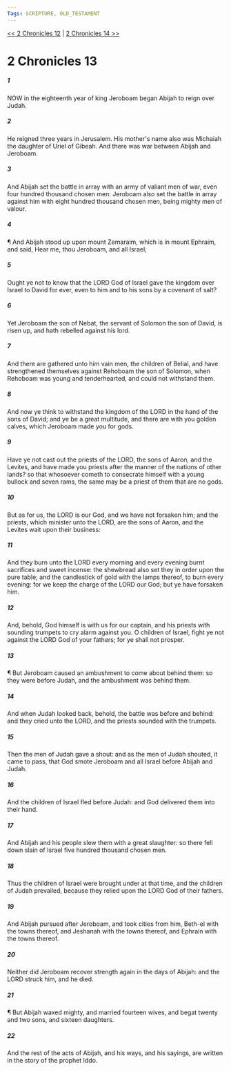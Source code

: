```yaml
---
Tags: SCRIPTURE, OLD_TESTAMENT
---
```


[<< 2 Chronicles 12](OLD_TESTAMENT/14_2_Chronicles/2_Chronicles_12.md) | [2 Chronicles 14 >>](OLD_TESTAMENT/14_2_Chronicles/2_Chronicles_14.md)

# 2 Chronicles 13

##### 1
 NOW in the eighteenth year of king Jeroboam began Abijah to reign over Judah.
##### 2
 He reigned three years in Jerusalem.  His mother's name also was Michaiah the daughter of Uriel of Gibeah.  And there was war between Abijah and Jeroboam.
##### 3
 And Abijah set the battle in array with an army of valiant men of war, even four hundred thousand chosen men: Jeroboam also set the battle in array against him with eight hundred thousand chosen men, being mighty men of valour.
##### 4
 ¶ And Abijah stood up upon mount Zemaraim, which is in mount Ephraim, and said, Hear me, thou Jeroboam, and all Israel;
##### 5
 Ought ye not to know that the LORD God of Israel gave the kingdom over Israel to David for ever, even to him and to his sons by a covenant of salt?
##### 6
 Yet Jeroboam the son of Nebat, the servant of Solomon the son of David, is risen up, and hath rebelled against his lord.
##### 7
 And there are gathered unto him vain men, the children of Belial, and have strengthened themselves against Rehoboam the son of Solomon, when Rehoboam was young and tenderhearted, and could not withstand them.
##### 8
 And now ye think to withstand the kingdom of the LORD in the hand of the sons of David; and ye be a great multitude, and there are with you golden calves, which Jeroboam made you for gods.
##### 9
 Have ye not cast out the priests of the LORD, the sons of Aaron, and the Levites, and have made you priests after the manner of the nations of other lands?  so that whosoever cometh to consecrate himself with a young bullock and seven rams, the same may be a priest of them that are no gods.
##### 10
 But as for us, the LORD is our God, and we have not forsaken him; and the priests, which minister unto the LORD, are the sons of Aaron, and the Levites wait upon their business:
##### 11
 And they burn unto the LORD every morning and every evening burnt sacrifices and sweet incense: the shewbread also set they in order upon the pure table; and the candlestick of gold with the lamps thereof, to burn every evening: for we keep the charge of the LORD our God; but ye have forsaken him.
##### 12
 And, behold, God himself is with us for our captain, and his priests with sounding trumpets to cry alarm against you.  O children of Israel, fight ye not against the LORD God of your fathers; for ye shall not prosper.
##### 13
 ¶ But Jeroboam caused an ambushment to come about behind them: so they were before Judah, and the ambushment was behind them.
##### 14
 And when Judah looked back, behold, the battle was before and behind: and they cried unto the LORD, and the priests sounded with the trumpets.
##### 15
 Then the men of Judah gave a shout: and as the men of Judah shouted, it came to pass, that God smote Jeroboam and all Israel before Abijah and Judah.
##### 16
 And the children of Israel fled before Judah: and God delivered them into their hand.
##### 17
 And Abijah and his people slew them with a great slaughter: so there fell down slain of Israel five hundred thousand chosen men.
##### 18
 Thus the children of Israel were brought under at that time, and the children of Judah prevailed, because they relied upon the LORD God of their fathers.
##### 19
 And Abijah pursued after Jeroboam, and took cities from him, Beth-el with the towns thereof, and Jeshanah with the towns thereof, and Ephrain with the towns thereof.
##### 20
 Neither did Jeroboam recover strength again in the days of Abijah: and the LORD struck him, and he died.
##### 21
 ¶ But Abijah waxed mighty, and married fourteen wives, and begat twenty and two sons, and sixteen daughters.
##### 22
 And the rest of the acts of Abijah, and his ways, and his sayings, are written in the story of the prophet Iddo.
